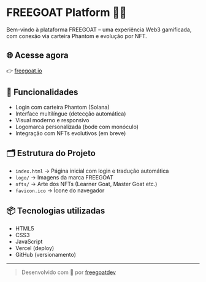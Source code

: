 # FREEGOAT Platform 🐐🚀

Bem-vindo à plataforma FREEGOAT – uma experiência Web3 gamificada, com conexão via carteira Phantom e evolução por NFT.

## 🌐 Acesse agora

👉 [freegoat.io](https://freegoat.io)

## 🧩 Funcionalidades

- Login com carteira Phantom (Solana)
- Interface multilíngue (detecção automática)
- Visual moderno e responsivo
- Logomarca personalizada (bode com monóculo)
- Integração com NFTs evolutivos (em breve)

## 🗂 Estrutura do Projeto

- `index.html` → Página inicial com login e tradução automática
- `logo/` → Imagens da marca FREEGOAT
- `nfts/` → Arte dos NFTs (Learner Goat, Master Goat etc.)
- `favicon.ico` → Ícone do navegador

## 📦 Tecnologias utilizadas

- HTML5
- CSS3
- JavaScript
- Vercel (deploy)
- GitHub (versionamento)

---

> Desenvolvido com 🖤 por [freegoatdev](https://github.com/freegoatdev)
